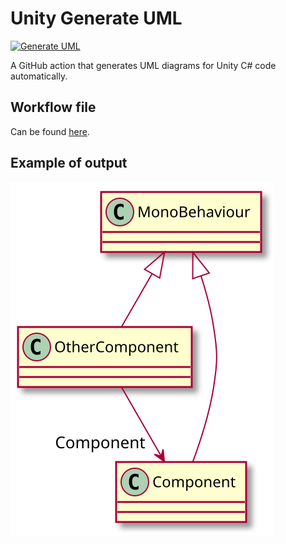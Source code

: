 # Unity Generate UML

[![Generate UML](https://github.com/Delt06/unity-generate-uml/actions/workflows/dotnet-uml-generator.yml/badge.svg)](https://github.com/Delt06/unity-generate-uml/actions/workflows/dotnet-uml-generator.yml)

A GitHub action that generates UML diagrams for Unity C# code automatically.

## Workflow file
Can be found [here](.github/workflows/dotnet-uml-generator.yml).

## Example of output
![Example Output](UML/include.svg)
